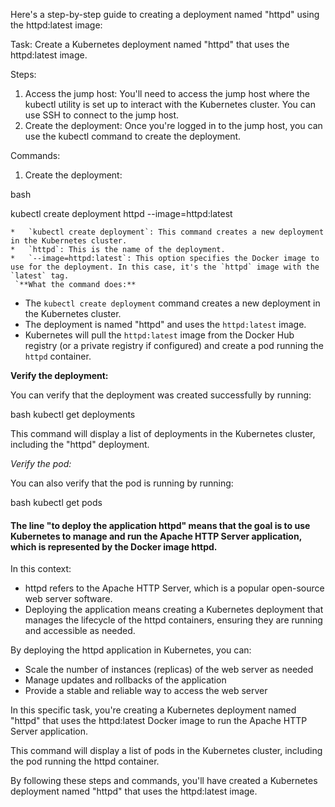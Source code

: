 Here's a step-by-step guide to creating a deployment named "httpd" using the httpd:latest image:

Task: Create a Kubernetes deployment named "httpd" that uses the httpd:latest image.

Steps:

1. Access the jump host: You'll need to access the jump host where the kubectl utility is set up to interact with the Kubernetes cluster. You can use SSH to connect to the jump host.
2. Create the deployment: Once you're logged in to the jump host, you can use the kubectl command to create the deployment.

Commands:

1. Create the deployment:


bash

kubectl create deployment httpd --image=httpd:latest


    *   `kubectl create deployment`: This command creates a new deployment in the Kubernetes cluster.
    *   `httpd`: This is the name of the deployment.
    *   `--image=httpd:latest`: This option specifies the Docker image to use for the deployment. In this case, it's the `httpd` image with the `latest` tag.
     `**What the command does:**

*   The `kubectl create deployment` command creates a new deployment in the Kubernetes cluster.
*   The deployment is named "httpd" and uses the `httpd:latest` image.
*   Kubernetes will pull the `httpd:latest` image from the Docker Hub registry (or a private registry if configured) and create a pod running the `httpd` container.

**Verify the deployment:**

You can verify that the deployment was created successfully by running:

bash
kubectl get deployments


This command will display a list of deployments in the Kubernetes cluster, including the "httpd" deployment.

*Verify the pod:*

You can also verify that the pod is running by running:


bash
kubectl get pods


#### The line "to deploy the application httpd" means that the goal is to use Kubernetes to manage and run the Apache HTTP Server application, which is represented by the Docker image httpd.

In this context:

- httpd refers to the Apache HTTP Server, which is a popular open-source web server software.
- Deploying the application means creating a Kubernetes deployment that manages the lifecycle of the httpd containers, ensuring they are running and accessible as needed.

By deploying the httpd application in Kubernetes, you can:

- Scale the number of instances (replicas) of the web server as needed
- Manage updates and rollbacks of the application
- Provide a stable and reliable way to access the web server

In this specific task, you're creating a Kubernetes deployment named "httpd" that uses the httpd:latest Docker image to run the Apache HTTP Server application.

This command will display a list of pods in the Kubernetes cluster, including the pod running the httpd container.

By following these steps and commands, you'll have created a Kubernetes deployment named "httpd" that uses the httpd:latest image.
